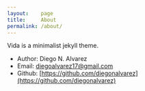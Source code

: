 ```yaml
---
layout:    page
title:     About
permalink: /about/
---
```


Vida is a minimalist jekyll theme.

- Author: Diego N. Alvarez
- Email:  diegoalvarez17@gmail.com
- Github: [https://github.com/diegonalvarez](https://github.com/diegonalvarez)
